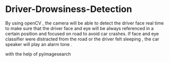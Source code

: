 # Driver-Drowsiness-Detection
By using openCV , the camera will be able to detect the driver face real time to make sure that the driver face and eye will be always referenced in a certain position and focused on road to avoid car crashes.  If face and eye classifier were distracted from the road or the driver felt sleeping , the car speaker will play an alarm tone .

with the help of pyimagesearch
